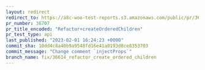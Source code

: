 ```yaml
---
layout: redirect
redirect_to: https://a8c-woo-test-reports.s3.amazonaws.com/public/pr/36707/api/index.html
pr_number: 36707
pr_title_encoded: "Refactor+createOrderedChildren"
pr_test_type: api
last_published: "2023-02-01 16:24:23 +0000"
commit_sha: 10dd4c8a40b9a9548fd16e41a0193d8ce8353703
commit_message: "Change comment `injectProps`"
branch_name: fix/36614_refactor_create_ordered_children
---
```

